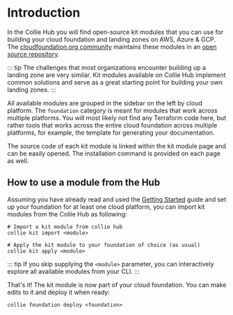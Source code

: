 # Introduction

In the Collie Hub you will find open-source kit modules that you can use for building your cloud foundation
and landing zones on AWS, Azure & GCP.
The [cloudfoundation.org community](https://cloudfoundation.org)
maintains these modules in an [open source repository](https://github.com/meshcloud/collie-hub).

::: tip
The challenges that most organizations encounter building up a landing zone are very similar. Kit modules available on Collie Hub implement common solutions and serve as a great starting point for building your own landing zones.
:::

All available modules are grouped in the sidebar on the left by cloud platform. The `foundation` category is meant for
modules that work across multiple platforms. You will most likely not find any Terraform code here, but rather tools
that works across the entire cloud foundation across multiple platforms, for example, the template for generating your
documentation.

The source code of each kit module is linked within the kit module page and can be easily opened. The installation
command is provided on each page as well.

## How to use a module from the Hub

Assuming you have already read and used the [Getting Started](/tutorial) guide and set up your foundation for at least
one cloud platform, you can import kit modules from the Collie Hub as following:

```shell
# Import a kit module from collie hub
collie kit import <module>

# Apply the kit module to your foundation of choice (as usual)
collie kit apply <module>
```

::: tip
If you skip supplying the `<module>` parameter, you can interactively explore all available modules from your CLI.
:::

That's it! The kit module is now part of your cloud foundation. You can make edits to it and deploy it when ready:

```shell
collie foundation deploy <foundation>
```
